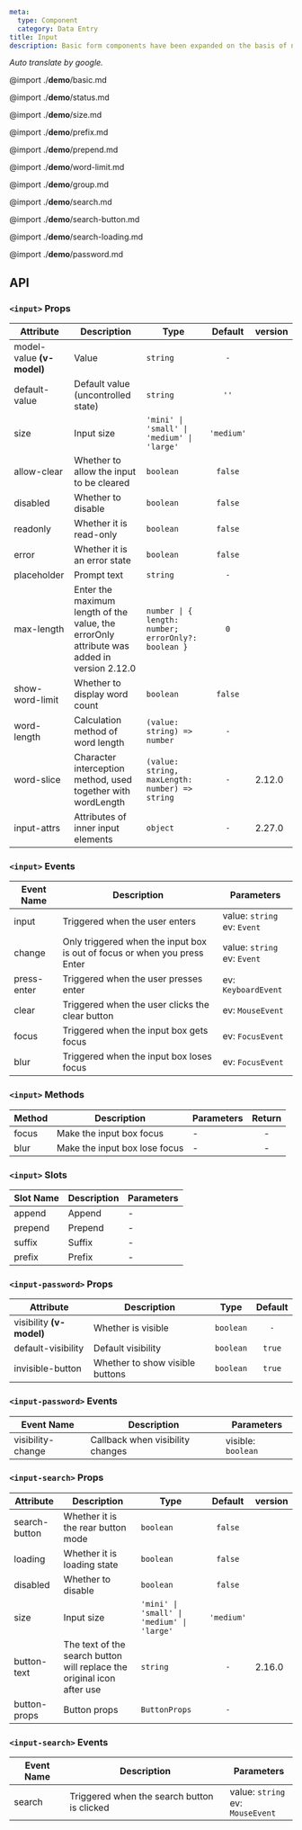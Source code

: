 ```yaml
meta:
  type: Component
  category: Data Entry
title: Input
description: Basic form components have been expanded on the basis of native controls and can be used in combination.
```

*Auto translate by google.*

@import ./__demo__/basic.md

@import ./__demo__/status.md

@import ./__demo__/size.md

@import ./__demo__/prefix.md

@import ./__demo__/prepend.md

@import ./__demo__/word-limit.md

@import ./__demo__/group.md

@import ./__demo__/search.md

@import ./__demo__/search-button.md

@import ./__demo__/search-loading.md

@import ./__demo__/password.md

## API


### `<input>` Props

|Attribute|Description|Type|Default|version|
|---|---|---|:---:|:---|
|model-value **(v-model)**|Value|`string`|`-`||
|default-value|Default value (uncontrolled state)|`string`|`''`||
|size|Input size|`'mini' \| 'small' \| 'medium' \| 'large'`|`'medium'`||
|allow-clear|Whether to allow the input to be cleared|`boolean`|`false`||
|disabled|Whether to disable|`boolean`|`false`||
|readonly|Whether it is read-only|`boolean`|`false`||
|error|Whether it is an error state|`boolean`|`false`||
|placeholder|Prompt text|`string`|`-`||
|max-length|Enter the maximum length of the value, the errorOnly attribute was added in version 2.12.0|`number \| { length: number; errorOnly?: boolean }`|`0`||
|show-word-limit|Whether to display word count|`boolean`|`false`||
|word-length|Calculation method of word length|`(value: string) => number`|`-`||
|word-slice|Character interception method, used together with wordLength|`(value: string, maxLength: number) => string`|`-`|2.12.0|
|input-attrs|Attributes of inner input elements|`object`|`-`|2.27.0|
### `<input>` Events

|Event Name|Description|Parameters|
|---|---|---|
|input|Triggered when the user enters|value: `string`<br>ev: `Event`|
|change|Only triggered when the input box is out of focus or when you press Enter|value: `string`<br>ev: `Event`|
|press-enter|Triggered when the user presses enter|ev: `KeyboardEvent`|
|clear|Triggered when the user clicks the clear button|ev: `MouseEvent`|
|focus|Triggered when the input box gets focus|ev: `FocusEvent`|
|blur|Triggered when the input box loses focus|ev: `FocusEvent`|
### `<input>` Methods

|Method|Description|Parameters|Return|
|---|---|---|:---:|
|focus|Make the input box focus|-|-|
|blur|Make the input box lose focus|-|-|
### `<input>` Slots

|Slot Name|Description|Parameters|
|---|---|---|
|append|Append|-|
|prepend|Prepend|-|
|suffix|Suffix|-|
|prefix|Prefix|-|








### `<input-password>` Props

|Attribute|Description|Type|Default|
|---|---|---|:---:|
|visibility **(v-model)**|Whether is visible|`boolean`|`-`|
|default-visibility|Default visibility|`boolean`|`true`|
|invisible-button|Whether to show visible buttons|`boolean`|`true`|
### `<input-password>` Events

|Event Name|Description|Parameters|
|---|---|---|
|visibility-change|Callback when visibility changes|visible: `boolean`|




### `<input-search>` Props

|Attribute|Description|Type|Default|version|
|---|---|---|:---:|:---|
|search-button|Whether it is the rear button mode|`boolean`|`false`||
|loading|Whether it is loading state|`boolean`|`false`||
|disabled|Whether to disable|`boolean`|`false`||
|size|Input size|`'mini' \| 'small' \| 'medium' \| 'large'`|`'medium'`||
|button-text|The text of the search button will replace the original icon after use|`string`|`-`|2.16.0|
|button-props|Button props|`ButtonProps`|`-`||
### `<input-search>` Events

|Event Name|Description|Parameters|
|---|---|---|
|search|Triggered when the search button is clicked|value: `string`<br>ev: `MouseEvent`|


